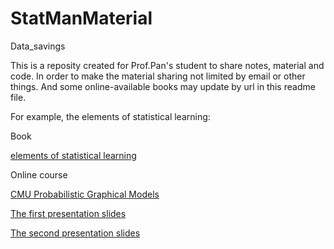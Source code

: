 # StatManMaterial
Data_savings

This is a reposity created for Prof.Pan's student to share notes, material and code. In order to make the material sharing not limited by email or other things.
And some online-available books may update by url in this readme file.

For example, the elements of statistical learning:

Book

[elements of statistical learning](https://web.stanford.edu/~hastie/Papers/ESLII.pdf) 

Online course

[CMU Probabilistic Graphical Models](http://www.cs.cmu.edu/~epxing/Class/10708-14/lecture.html)

[The first presentation slides](/PresentationSlides/elastic_net_presentation.html)

[The second presentation slides](/PresentationSlides/Slides2.md) 

